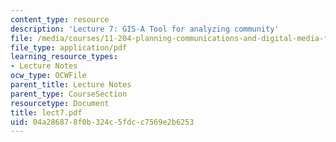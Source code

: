 ```yaml
---
content_type: resource
description: 'Lecture 7: GIS-A Tool for analyzing community'
file: /media/courses/11-204-planning-communications-and-digital-media-fall-2004/04a286878f0b324c5fdcc7569e2b6253_lect7.pdf
file_type: application/pdf
learning_resource_types:
- Lecture Notes
ocw_type: OCWFile
parent_title: Lecture Notes
parent_type: CourseSection
resourcetype: Document
title: lect7.pdf
uid: 04a28687-8f0b-324c-5fdc-c7569e2b6253
---
```

